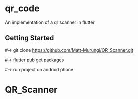 # qr_code

An implementation of a qr scanner in flutter
## Getting Started

#-> git clone https://github.com/Matt-Murungi/QR_Scanner.git

#-> flutter pub get packages

#-> run project on android phone
# QR_Scanner
